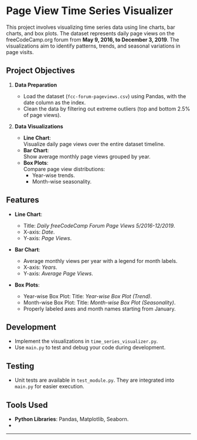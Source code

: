 # Page View Time Series Visualizer

This project involves visualizing time series data using line charts, bar charts, and box plots. The dataset represents daily page views on the freeCodeCamp.org forum from **May 9, 2016, to December 3, 2019**. The visualizations aim to identify patterns, trends, and seasonal variations in page visits.  

## Project Objectives  
1. **Data Preparation**  
   - Load the dataset (`fcc-forum-pageviews.csv`) using Pandas, with the date column as the index.  
   - Clean the data by filtering out extreme outliers (top and bottom 2.5% of page views).  

2. **Data Visualizations**  
   - **Line Chart**:  
     Visualize daily page views over the entire dataset timeline.  
   - **Bar Chart**:  
     Show average monthly page views grouped by year.  
   - **Box Plots**:  
     Compare page view distributions:  
     - Year-wise trends.  
     - Month-wise seasonality.  

## Features  
- **Line Chart**:  
  - Title: *Daily freeCodeCamp Forum Page Views 5/2016-12/2019*.  
  - X-axis: *Date*.  
  - Y-axis: *Page Views*.  

- **Bar Chart**:  
  - Average monthly views per year with a legend for month labels.  
  - X-axis: *Years*.  
  - Y-axis: *Average Page Views*.  

- **Box Plots**:  
  - Year-wise Box Plot: Title: *Year-wise Box Plot (Trend)*.  
  - Month-wise Box Plot: Title: *Month-wise Box Plot (Seasonality)*.  
  - Properly labeled axes and month names starting from January.  

## Development  
- Implement the visualizations in `time_series_visualizer.py`.  
- Use `main.py` to test and debug your code during development.  

## Testing  
- Unit tests are available in `test_module.py`. They are integrated into `main.py` for easier execution.  

## Tools Used  
- **Python Libraries**: Pandas, Matplotlib, Seaborn.
- 
--- 
